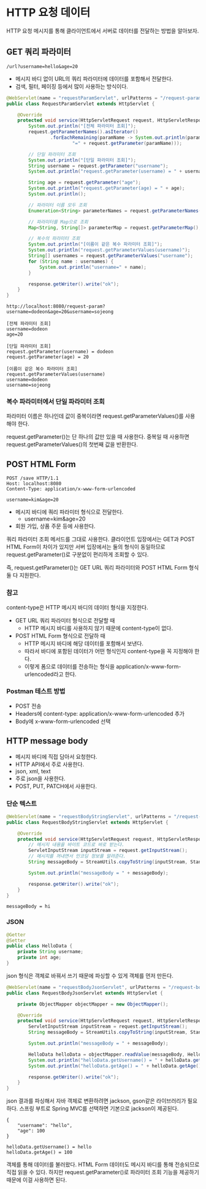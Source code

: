 # HTTP 요청 데이터

HTTP 요청 메시지를 통해 클라이언트에서 서버로 데이터를 전달하는 방법을 알아보자.

## GET 쿼리 파라미터

```text
/url?username=hello&age=20
```

- 메시지 바디 없이 URL의 쿼리 파라미터에 데이터를 포함해서 전달한다. 
- 검색, 필터, 페이징 등에서 많이 사용하는 방식이다.

```java
@WebServlet(name = "requestParamServlet", urlPatterns = "/request-param")
public class RequestParamServlet extends HttpServlet {

    @Override
    protected void service(HttpServletRequest request, HttpServletResponse response) throws ServletException, IOException {
        System.out.println("[전체 파라미터 조회]");
        request.getParameterNames().asIterator()
                .forEachRemaining(paramName -> System.out.println(paramName +
                        "=" + request.getParameter(paramName)));

        // 단일 파라미터 조회
        System.out.println("[단일 파라미터 조회]");
        String username = request.getParameter("username");
        System.out.println("request.getParameter(username) = " + username);

        String age = request.getParameter("age");
        System.out.println("request.getParameter(age) = " + age);
        System.out.println();

        // 파라미터 이름 모두 조회
        Enumeration<String> parameterNames = request.getParameterNames();

        // 파라미터를 Map으로 조회
        Map<String, String[]> parameterMap = request.getParameterMap();

        // 복수의 파라미터 조회
        System.out.println("[이름이 같은 복수 파라미터 조회]");
        System.out.println("request.getParameterValues(username)");
        String[] usernames = request.getParameterValues("username");
        for (String name : usernames) {
            System.out.println("username=" + name);
        }

        response.getWriter().write("ok");
    }
}
```

```text
http://localhost:8080/request-param?username=dodeon&age=20&username=sojeong
```

```text
[전체 파라미터 조회]
username=dodeon
age=20

[단일 파라미터 조회]
request.getParameter(username) = dodeon
request.getParameter(age) = 20

[이름이 같은 복수 파라미터 조회]
request.getParameterValues(username)
username=dodeon
username=sojeong
```

### 복수 파라미터에서 단일 파라미터 조회

파라미터 이름은 하나인데 값이 중복이라면 request.getParameterValues()를 사용해야 한다.

request.getParameter()는 단 하나의 값만 있을 때 사용한다. 중복일 때 사용하면 request.getParameterValues()의 첫번째 값을 반환한다. 

## POST HTML Form

```text
POST /save HTTP/1.1
Host: localhost:8080
Content-Type: application/x-www-form-urlencoded

username=kim&age=20
```

- 메시지 바디에 쿼리 파라미터 형식으로 전달한다.
  - username=kim&age=20
- 회원 가입, 상품 주문 등에 사용한다.

쿼리 파라미터 조회 메서드를 그대로 사용한다. 클라이언트 입장에서는 GET과 POST HTML Form이 차이가 있지만 서버 입장에서는 둘의 형식이 동일하므로 request.getParameter()로 구분없이 편리하게 조회할 수 있다.

즉, request.getParameter()는 GET URL 쿼리 파라미터와 POST HTML Form 형식 둘 다 지원한다.

### 참고

content-type은 HTTP 메시지 바디의 데이터 형식을 지정한다.

- GET URL 쿼리 파라미터 형식으로 전달할 때
  - HTTP 메시지 바디를 사용하지 않기 때문에 content-type이 없다.
- POST HTML Form 형식으로 전달하 때
  - HTTP 메시지 바디에 해당 데이터를 포함해서 보낸다.
  - 따라서 바디에 포함된 데이터가 어떤 형식인지 content-type을 꼭 지정해야 한다. 
  - 이렇게 폼으로 데이터를 전송하는 형식을 application/x-www-form-urlencoded라고 한다.
  
### Postman 테스트 방법

- POST 전송
- Headers에 content-type: application/x-www-form-urlencoded 추가
- Body에 x-www-form-urlencoded 선택

## HTTP message body

- 메시지 바디에 직접 담아서 요청한다.
- HTTP API에서 주로 사용한다.
- json, xml, text 
- 주로 json을 사용한다.
- POST, PUT, PATCH에서 사용한다.

### 단순 텍스트

```java
@WebServlet(name = "requestBodyStringServlet", urlPatterns = "/request-body-string")
public class RequestBodyStringServlet extends HttpServlet {

    @Override
    protected void service(HttpServletRequest request, HttpServletResponse response) throws ServletException, IOException {
        // 메시지 내용을 바이트 코드로 바로 받는다.
        ServletInputStream inputStream = request.getInputStream();
        // 메시지를 꺼내면서 인코딩 정보를 알려준다.
        String messageBody = StreamUtils.copyToString(inputStream, StandardCharsets.UTF_8);

        System.out.println("messageBody = " + messageBody);

        response.getWriter().write("ok");
    }
}
```

```text
messageBody = hi
```

### JSON

```java
@Getter
@Setter
public class HelloData {
    private String username;
    private int age;
}
```

json 형식은 객체로 바꿔서 쓰기 때문에 파싱할 수 있게 객체를 먼저 만든다.

```java
@WebServlet(name = "requestBodyJsonServlet", urlPatterns = "/request-body-json")
public class RequestBodyJsonServlet extends HttpServlet {

    private ObjectMapper objectMapper = new ObjectMapper();

    @Override
    protected void service(HttpServletRequest request, HttpServletResponse response) throws ServletException, IOException {
        ServletInputStream inputStream = request.getInputStream();
        String messageBody = StreamUtils.copyToString(inputStream, StandardCharsets.UTF_8);

        System.out.println("messageBody = " + messageBody);

        HelloData helloData = objectMapper.readValue(messageBody, HelloData.class);
        System.out.println("helloData.getUsername() = " + helloData.getUsername());
        System.out.println("helloData.getAge() = " + helloData.getAge());

        response.getWriter().write("ok");
    }
}
```

json 결과를 파싱해서 자바 객체로 변환하려면 jackson, gson같은 라이브러리가 필요하다. 스프링 부트로 Spring MVC를 선택하면 기본으로 jackson이 제공된다.

```text
{
    "username": "hello",
    "age": 100
}
```

```text
helloData.getUsername() = hello
helloData.getAge() = 100
```

객체를 통해 데이터를 불러왔다. HTML Form 데이터도 메시지 바디를 통해 전송되므로 직접 읽을 수 있다. 하지만 request.getParameter()로 파라미터 조회 기능을 제공하기 때문에 이걸 사용하면 된다.